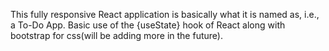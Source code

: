 This fully responsive React application is basically what it is named as, i.e., a To-Do App. Basic use of the {useState} hook of React along with bootstrap for css(will be adding more in the future).
